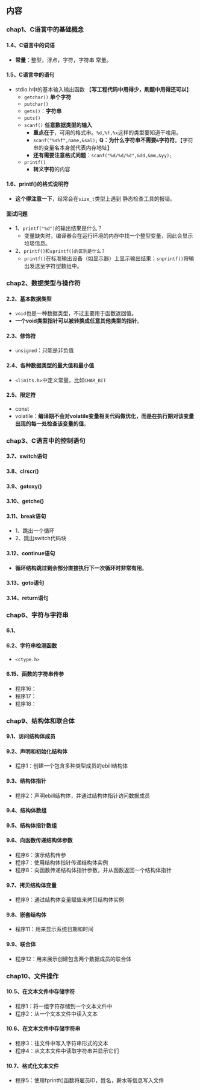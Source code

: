 ## 内容

### chap1、C语言中的基础概念

#### 1.4、C语言中的词语

+ **常量**：整型，浮点，字符，字符串 常量。

#### 1.5、C语言中的语句

+ stdio.h中的基本输入输出函数  【**写工程代码中用得少，刷题中用得还可以**】
  + `getchar()` **单个字符**
  + `putchar()`
  + `gets()`：**字符串**
  + `puts()`
  + `scanf()`  **任意数据类型的输入**
    + **重点在于**，可用的格式串。`%d,%f,%x`这样的类型要知道干啥用。
    + `scanf("%s%f",name,&sal);` **Q：为什么字符串不需要`&`字符符**。【字符串的变量名本身就代表内存地址】
    + **还有需要注意格式问题**：`scanf("%d/%d/%d",&dd,&mm,&yy);`
  + `printf()`
    + **转义字符**的内容

#### 1.6、printf()的格式说明符

+ **这个得注意一下**，经常会在`size_t`类型上遇到 静态检查工具的报错。

#### 面试问题

+ 1、`printf("%d")`的输出结果是什么？
  + 变量缺失时，编译器会在运行环境的内存中找一个整型变量，因此会显示垃圾信息。
+ 2、`printf()和sprintf()的区别是什么？`
  + `printf()`在标准输出设备（如显示器）上显示输出结果；`snprintf()`将输出发送至字符型数组中。

### chap2、数据类型与操作符

#### 2.2、基本数据类型

+ `void`也是一种数据类型，不过主要用于函数返回值。
+ **一个void类型指针可以被转换成任意其他类型的指针**。

#### 2.3、修饰符

+ `unsigned`：只能是非负值

#### 2.4、各种数据类型的最大值和最小值

+ `<limits.h>`中定义常量，比如`CHAR_BIT`

#### 2.5、限定符

+ const
+ volatile：**编译期不会对volatile变量相关代码做优化，而是在执行期对该变量出现的每一处检查该变量的值**。

### chap3、C语言中的控制语句

#### 3.7、switch语句

#### 3.8、clrscr()

#### 3.9、gotoxy()

#### 3.10、getche()

#### 3.11、break语句

+ 1、跳出一个循环
+ 2、跳出switch代码块

#### 3.12、continue语句

+ **循环结构跳过剩余部分直接执行下一次循环时非常有用**。

#### 3.13、goto语句

#### 3.14、return语句

### chap6、字符与字符串

#### 6.1、

#### 6.2、字符串检测函数

+ `<ctype.h>`

#### 6.15、函数的字符串传参

+ 程序16：
+ 程序17：
+ 程序18：

### chap9、结构体和联合体

#### 9.1、访问结构体成员

#### 9.2、声明和初始化结构体

+ 程序1：创建一个包含多种类型成员的ebill结构体

#### 9.3、结构体指针

+ 程序2：声明ebill结构体，并通过结构体指针访问数据成员

#### 9.4、结构体数组

#### 9.5、结构体指针数组

#### 9.6、向函数传递结构体参数

+ 程序6：演示结构传参
+ 程序7：使用结构体指针传递结构体实例
+ 程序8：向函数传递结构体指针参数，并从函数返回一个结构体指针

#### 9.7、拷贝结构体变量

+ 程序9：通过结构体变量赋值来拷贝结构体实例

#### 9.8、嵌套结构体

+ 程序11：用来显示系统日期和时间

#### 9.9、联合体

+ 程序12：用来展示创建包含两个数据成员的联合体

### chap10、文件操作

#### 10.5、在文本文件中存储字符

+ 程序1：将一组字符存储到一个文本文件中
+ 程序2：从一个文本文件中读入文本

#### 10.6、在文本文件中存储字符串

+ 程序3：往文件中写入字符串形式的文本
+ 程序4：从文本文件中读取字符串并显示它们

#### 10.7、格式化文本文件

+ 程序5：使用fprintf()函数将雇员ID，姓名，薪水等信息写入文件